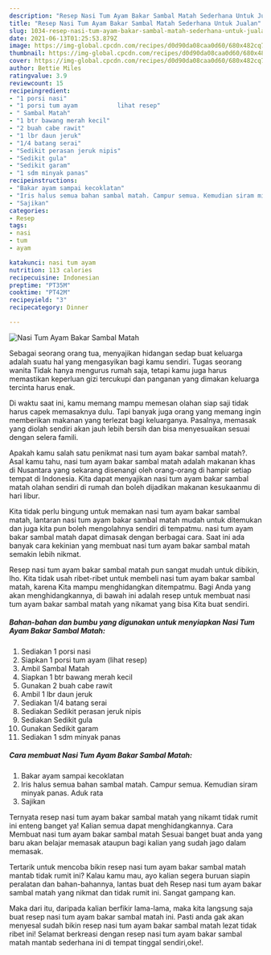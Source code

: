 ```yaml
---
description: "Resep Nasi Tum Ayam Bakar Sambal Matah Sederhana Untuk Jualan"
title: "Resep Nasi Tum Ayam Bakar Sambal Matah Sederhana Untuk Jualan"
slug: 1034-resep-nasi-tum-ayam-bakar-sambal-matah-sederhana-untuk-jualan
date: 2021-06-13T01:25:53.879Z
image: https://img-global.cpcdn.com/recipes/d0d90da08caa0d60/680x482cq70/nasi-tum-ayam-bakar-sambal-matah-foto-resep-utama.jpg
thumbnail: https://img-global.cpcdn.com/recipes/d0d90da08caa0d60/680x482cq70/nasi-tum-ayam-bakar-sambal-matah-foto-resep-utama.jpg
cover: https://img-global.cpcdn.com/recipes/d0d90da08caa0d60/680x482cq70/nasi-tum-ayam-bakar-sambal-matah-foto-resep-utama.jpg
author: Bettie Miles
ratingvalue: 3.9
reviewcount: 15
recipeingredient:
- "1 porsi nasi"
- "1 porsi tum ayam           lihat resep"
- " Sambal Matah"
- "1 btr bawang merah kecil"
- "2 buah cabe rawit"
- "1 lbr daun jeruk"
- "1/4 batang serai"
- "Sedikit perasan jeruk nipis"
- "Sedikit gula"
- "Sedikit garam"
- "1 sdm minyak panas"
recipeinstructions:
- "Bakar ayam sampai kecoklatan"
- "Iris halus semua bahan sambal matah. Campur semua. Kemudian siram minyak panas. Aduk rata"
- "Sajikan"
categories:
- Resep
tags:
- nasi
- tum
- ayam

katakunci: nasi tum ayam 
nutrition: 113 calories
recipecuisine: Indonesian
preptime: "PT35M"
cooktime: "PT42M"
recipeyield: "3"
recipecategory: Dinner

---
```



![Nasi Tum Ayam Bakar Sambal Matah](https://img-global.cpcdn.com/recipes/d0d90da08caa0d60/680x482cq70/nasi-tum-ayam-bakar-sambal-matah-foto-resep-utama.jpg)

Sebagai seorang orang tua, menyajikan hidangan sedap buat keluarga adalah suatu hal yang mengasyikan bagi kamu sendiri. Tugas seorang  wanita Tidak hanya mengurus rumah saja, tetapi kamu juga harus memastikan keperluan gizi tercukupi dan panganan yang dimakan keluarga tercinta harus enak.

Di waktu  saat ini, kamu memang mampu memesan olahan siap saji tidak harus capek memasaknya dulu. Tapi banyak juga orang yang memang ingin memberikan makanan yang terlezat bagi keluarganya. Pasalnya, memasak yang diolah sendiri akan jauh lebih bersih dan bisa menyesuaikan sesuai dengan selera famili. 



Apakah kamu salah satu penikmat nasi tum ayam bakar sambal matah?. Asal kamu tahu, nasi tum ayam bakar sambal matah adalah makanan khas di Nusantara yang sekarang disenangi oleh orang-orang di hampir setiap tempat di Indonesia. Kita dapat menyajikan nasi tum ayam bakar sambal matah olahan sendiri di rumah dan boleh dijadikan makanan kesukaanmu di hari libur.

Kita tidak perlu bingung untuk memakan nasi tum ayam bakar sambal matah, lantaran nasi tum ayam bakar sambal matah mudah untuk ditemukan dan juga kita pun boleh mengolahnya sendiri di tempatmu. nasi tum ayam bakar sambal matah dapat dimasak dengan berbagai cara. Saat ini ada banyak cara kekinian yang membuat nasi tum ayam bakar sambal matah semakin lebih nikmat.

Resep nasi tum ayam bakar sambal matah pun sangat mudah untuk dibikin, lho. Kita tidak usah ribet-ribet untuk membeli nasi tum ayam bakar sambal matah, karena Kita mampu menghidangkan ditempatmu. Bagi Anda yang akan menghidangkannya, di bawah ini adalah resep untuk membuat nasi tum ayam bakar sambal matah yang nikamat yang bisa Kita buat sendiri.

<!--inarticleads1-->

##### Bahan-bahan dan bumbu yang digunakan untuk menyiapkan Nasi Tum Ayam Bakar Sambal Matah:

1. Sediakan 1 porsi nasi
1. Siapkan 1 porsi tum ayam           (lihat resep)
1. Ambil  Sambal Matah
1. Siapkan 1 btr bawang merah kecil
1. Gunakan 2 buah cabe rawit
1. Ambil 1 lbr daun jeruk
1. Sediakan 1/4 batang serai
1. Sediakan Sedikit perasan jeruk nipis
1. Sediakan Sedikit gula
1. Gunakan Sedikit garam
1. Sediakan 1 sdm minyak panas




<!--inarticleads2-->

##### Cara membuat Nasi Tum Ayam Bakar Sambal Matah:

1. Bakar ayam sampai kecoklatan
1. Iris halus semua bahan sambal matah. Campur semua. Kemudian siram minyak panas. Aduk rata
1. Sajikan




Ternyata resep nasi tum ayam bakar sambal matah yang nikamt tidak rumit ini enteng banget ya! Kalian semua dapat menghidangkannya. Cara Membuat nasi tum ayam bakar sambal matah Sesuai banget buat anda yang baru akan belajar memasak ataupun bagi kalian yang sudah jago dalam memasak.

Tertarik untuk mencoba bikin resep nasi tum ayam bakar sambal matah mantab tidak rumit ini? Kalau kamu mau, ayo kalian segera buruan siapin peralatan dan bahan-bahannya, lantas buat deh Resep nasi tum ayam bakar sambal matah yang nikmat dan tidak rumit ini. Sangat gampang kan. 

Maka dari itu, daripada kalian berfikir lama-lama, maka kita langsung saja buat resep nasi tum ayam bakar sambal matah ini. Pasti anda gak akan menyesal sudah bikin resep nasi tum ayam bakar sambal matah lezat tidak ribet ini! Selamat berkreasi dengan resep nasi tum ayam bakar sambal matah mantab sederhana ini di tempat tinggal sendiri,oke!.

